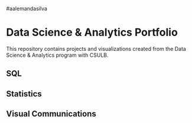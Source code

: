 #aalemandasilva
# Data Science & Analytics Portfolio
This repository contains projects and visualizations created from the Data Science & Analytics program with CSULB.

## SQL

## Statistics

## Visual Communications
